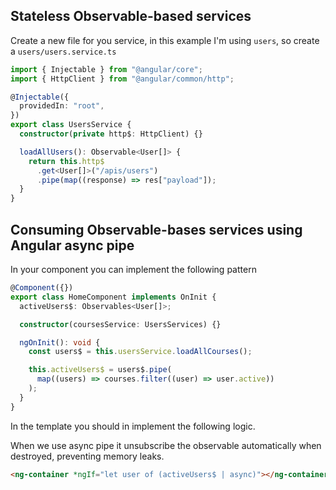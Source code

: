 ## Stateless Observable-based services

Create a new file for you service, in this example I'm using `users`, so create a `users/users.service.ts`

```ts
import { Injectable } from "@angular/core";
import { HttpClient } from "@angular/common/http";

@Injectable({
  providedIn: "root",
})
export class UsersService {
  constructor(private http$: HttpClient) {}

  loadAllUsers(): Observable<User[]> {
    return this.http$
      .get<User[]>("/apis/users")
      .pipe(map((response) => res["payload"]);
  }
}
```

## Consuming Observable-bases services using Angular async pipe

In your component you can implement the following pattern

```ts
@Component({})
export class HomeComponent implements OnInit {
  activeUsers$: Observables<User[]>;

  constructor(coursesService: UsersServices) {}

  ngOnInit(): void {
    const users$ = this.usersService.loadAllCourses();

    this.activeUsers$ = users$.pipe(
      map((users) => courses.filter((user) => user.active))
    );
  }
}
```

In the template you should in implement the following logic.

When we use async pipe it unsubscribe the observable automatically when destroyed, preventing memory leaks.

```html
<ng-container *ngIf="let user of (activeUsers$ | async)"></ng-container>
```
